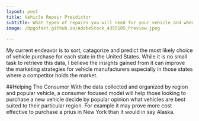 ```yaml
---
layout: post
title: Vehicle Repair Preidictor
subtitle: What types of repairs you will need for your vehicle and when to expect them
image: /Dpgofast.github.io/AdobeStock_4355105_Preview.jpeg
      
---
```


My current endeavor is to sort, catagorize and predict the most likely choice of vehicle purchase for each state in the United States. While it is no small task to retrieve this data, I believe the insights gained from it can improve the marketing strategies for vehicle manufacturers especially in those states where a competitor holds the market. 

##Helping The Consumer
With the data collected and organized by region and popular vehicle, a consumer focused model will help those looking to purchase a new vehicle decide by popular opinion what vehicles are best suited to their particular region. For example it may prove more cost effective to purchase a prius in New York than it would in say Alaska. 

